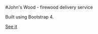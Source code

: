 #John's Wood - firewood delivery service

Built using Bootstrap 4.

[See it](https://tunztunztunz.github.io/John-s-Wood/)